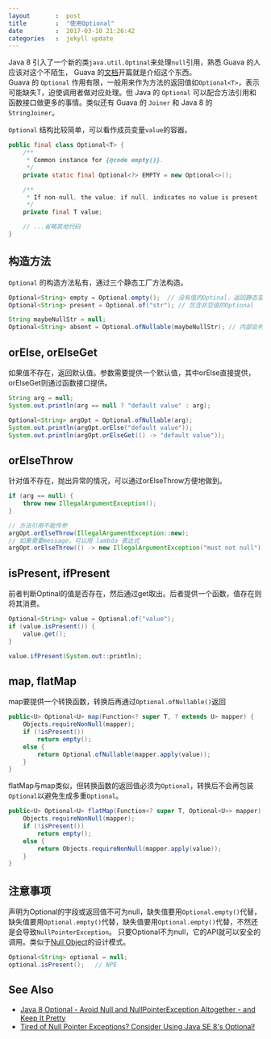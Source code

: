 ```yaml
---
layout       :  post
title        :  "使用Optional"
date         :  2017-03-10 21:26:42
categories   :  jekyll update
---
```


Java 8 引入了一个新的类`java.util.Optinal`来处理`null`引用，熟悉 Guava 的人应该对这个不陌生， Guava 的[文档](https://github.com/google/guava/wiki/UsingAndAvoidingNullExplained)开篇就是介绍这个东西。  
Guava 的 `Optional` 作用有限，一般用来作为方法的返回值如`Optional<T>`，表示可能缺失T，迫使调用者做对应处理。但 Java 的 `Optional` 可以配合方法引用和函数接口做更多的事情。类似还有 Guava 的 `Joiner` 和 Java 8 的 `StringJoiner`。  

`Optional` 结构比较简单，可以看作成员变量`value`的容器。
```java
public final class Optional<T> {
    /**
     * Common instance for {@code empty()}.
     */
    private static final Optional<?> EMPTY = new Optional<>();

    /**
     * If non-null, the value; if null, indicates no value is present
     */
    private final T value;

    // ...省略其他代码
}
```

构造方法
----------
`Optional` 的构造方法私有，通过三个静态工厂方法构造。
```java
Optional<String> empty = Optional.empty();  // 没有值的Optinal，返回静态变量EMPTY
Optional<String> present = Optional.of("str"); // 包含非空值的Optional

String maybeNullStr = null;
Optional<String> absent = Optional.ofNullable(maybeNullStr); // 内部会判断，如果为空返回empty，不为空返回包含值的Optinal
```

orElse, orElseGet
---------
如果值不存在，返回默认值。参数需要提供一个默认值，其中orElse直接提供，orElseGet则通过函数接口提供。
```java
String arg = null;
System.out.println(arg == null ? "default value" : arg);

Optional<String> argOpt = Optional.ofNullable(arg);
System.out.println(argOpt.orElse("default value"));
System.out.println(argOpt.orElseGet(() -> "default value"));
```

orElseThrow
------------
针对值不存在，抛出异常的情况，可以通过orElseThrow方便地做到。
```java
if (arg == null) {
    throw new IllegalArgumentException();
}

// 方法引用不能传参
argOpt.orElseThrow(IllegalArgumentException::new);
// 如果需要message，可以用 lambda 表达式
argOpt.orElseThrow(() -> new IllegalArgumentException("must not null"));
```

isPresent, ifPresent
-----------
前者判断Optinal的值是否存在，然后通过get取出。后者提供一个函数，值存在则将其消费。
```java
Optional<String> value = Optional.of("value");
if (value.isPresent()) {
    value.get();
}

value.ifPresent(System.out::println);
```

map, flatMap
-------------
map要提供一个转换函数，转换后再通过`Optional.ofNullable()`返回
```java
public<U> Optional<U> map(Function<? super T, ? extends U> mapper) {
    Objects.requireNonNull(mapper);
    if (!isPresent())
        return empty();
    else {
        return Optional.ofNullable(mapper.apply(value));
    }
}
```
flatMap与map类似，但转换函数的返回值必须为`Optional`，转换后不会再包装`Optional`以避免生成多重`Optional`。
```java
public<U> Optional<U> flatMap(Function<? super T, Optional<U>> mapper) {
    Objects.requireNonNull(mapper);
    if (!isPresent())
        return empty();
    else {
        return Objects.requireNonNull(mapper.apply(value));
    }
}
```

注意事项
-----------
声明为Optional的字段或返回值不可为null，缺失值要用`Optional.empty()`代替，缺失值要用`Optional.empty()`代替，缺失值要用`Optional.empty()`代替，不然还是会导致`NullPointerException`。
只要Optional不为null，它的API就可以安全的调用。类似于[Null Object](https://en.wikipedia.org/wiki/Null_Object_pattern)的设计模式。
```java
Optional<String> optional = null;
optional.isPresent();   // NPE
```

See Also
----------
*   [Java 8 Optional - Avoid Null and NullPointerException Altogether - and Keep It Pretty](https://dzone.com/articles/java-8-optional-avoid-null-and)
*   [Tired of Null Pointer Exceptions? Consider Using Java SE 8's Optional!](http://www.oracle.com/technetwork/articles/java/java8-optional-2175753.html)
